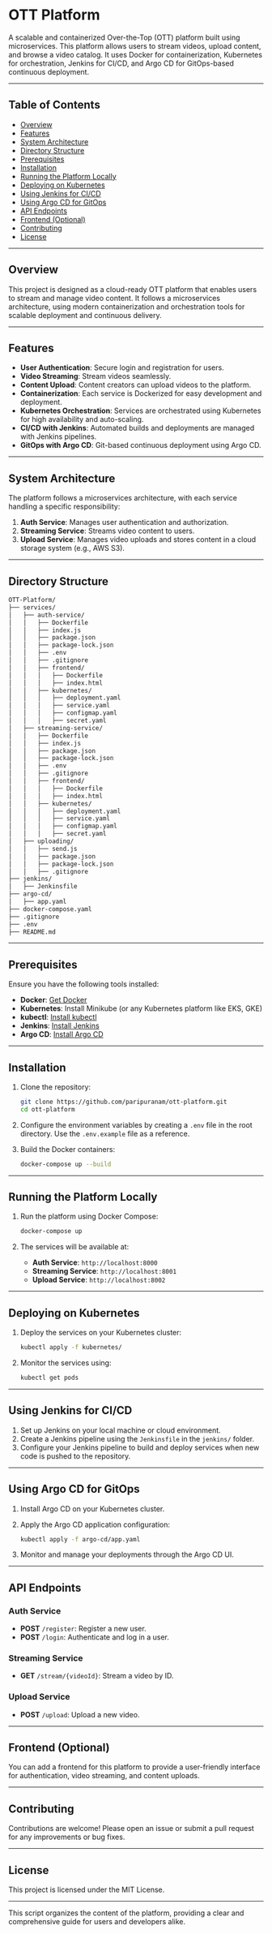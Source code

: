 
# OTT Platform

A scalable and containerized Over-the-Top (OTT) platform built using microservices. This platform allows users to stream videos, upload content, and browse a video catalog. It uses Docker for containerization, Kubernetes for orchestration, Jenkins for CI/CD, and Argo CD for GitOps-based continuous deployment.

---

## Table of Contents

- [Overview](#overview)
- [Features](#features)
- [System Architecture](#system-architecture)
- [Directory Structure](#directory-structure)
- [Prerequisites](#prerequisites)
- [Installation](#installation)
- [Running the Platform Locally](#running-the-platform-locally)
- [Deploying on Kubernetes](#deploying-on-kubernetes)
- [Using Jenkins for CI/CD](#using-jenkins-for-ci-cd)
- [Using Argo CD for GitOps](#using-argo-cd-for-gitops)
- [API Endpoints](#api-endpoints)
- [Frontend (Optional)](#frontend-optional)
- [Contributing](#contributing)
- [License](#license)

---

## Overview

This project is designed as a cloud-ready OTT platform that enables users to stream and manage video content. It follows a microservices architecture, using modern containerization and orchestration tools for scalable deployment and continuous delivery.

---

## Features

- **User Authentication**: Secure login and registration for users.
- **Video Streaming**: Stream videos seamlessly.
- **Content Upload**: Content creators can upload videos to the platform.
- **Containerization**: Each service is Dockerized for easy development and deployment.
- **Kubernetes Orchestration**: Services are orchestrated using Kubernetes for high availability and auto-scaling.
- **CI/CD with Jenkins**: Automated builds and deployments are managed with Jenkins pipelines.
- **GitOps with Argo CD**: Git-based continuous deployment using Argo CD.

---

## System Architecture

The platform follows a microservices architecture, with each service handling a specific responsibility:

1. **Auth Service**: Manages user authentication and authorization.
2. **Streaming Service**: Streams video content to users.
3. **Upload Service**: Manages video uploads and stores content in a cloud storage system (e.g., AWS S3).

---

## Directory Structure

```bash
OTT-Platform/
├── services/
│   ├── auth-service/
│   │   ├── Dockerfile
│   │   ├── index.js
│   │   ├── package.json
│   │   ├── package-lock.json
│   │   ├── .env
│   │   ├── .gitignore
│   │   ├── frontend/
│   │   │   ├── Dockerfile
│   │   │   ├── index.html
│   │   ├── kubernetes/
│   │   │   ├── deployment.yaml
│   │   │   ├── service.yaml
│   │   │   ├── configmap.yaml
│   │   │   ├── secret.yaml
│   ├── streaming-service/
│   │   ├── Dockerfile
│   │   ├── index.js
│   │   ├── package.json
│   │   ├── package-lock.json
│   │   ├── .env
│   │   ├── .gitignore
│   │   ├── frontend/
│   │   │   ├── Dockerfile
│   │   │   ├── index.html
│   │   ├── kubernetes/
│   │   │   ├── deployment.yaml
│   │   │   ├── service.yaml
│   │   │   ├── configmap.yaml
│   │   │   ├── secret.yaml
│   ├── uploading/
│   │   ├── send.js
│   │   ├── package.json
│   │   ├── package-lock.json
│   │   ├── .gitignore
├── jenkins/
│   ├── Jenkinsfile
├── argo-cd/
│   ├── app.yaml
├── docker-compose.yaml
├── .gitignore
├── .env
├── README.md
```

---

## Prerequisites

Ensure you have the following tools installed:

- **Docker**: [Get Docker](https://www.docker.com/)
- **Kubernetes**: Install Minikube (or any Kubernetes platform like EKS, GKE)
- **kubectl**: [Install kubectl](https://kubernetes.io/docs/tasks/tools/)
- **Jenkins**: [Install Jenkins](https://www.jenkins.io/)
- **Argo CD**: [Install Argo CD](https://argo-cd.readthedocs.io/en/stable/getting_started/)

---

## Installation

1. Clone the repository:

   ```bash
   git clone https://github.com/paripuranam/ott-platform.git
   cd ott-platform
   ```

2. Configure the environment variables by creating a `.env` file in the root directory. Use the `.env.example` file as a reference.

3. Build the Docker containers:

   ```bash
   docker-compose up --build
   ```

---

## Running the Platform Locally

1. Run the platform using Docker Compose:

   ```bash
   docker-compose up
   ```

2. The services will be available at:

   - **Auth Service**: `http://localhost:8000`
   - **Streaming Service**: `http://localhost:8001`
   - **Upload Service**: `http://localhost:8002`

---

## Deploying on Kubernetes

1. Deploy the services on your Kubernetes cluster:

   ```bash
   kubectl apply -f kubernetes/
   ```

2. Monitor the services using:

   ```bash
   kubectl get pods
   ```

---

## Using Jenkins for CI/CD

1. Set up Jenkins on your local machine or cloud environment.
2. Create a Jenkins pipeline using the `Jenkinsfile` in the `jenkins/` folder.
3. Configure your Jenkins pipeline to build and deploy services when new code is pushed to the repository.

---

## Using Argo CD for GitOps

1. Install Argo CD on your Kubernetes cluster.
2. Apply the Argo CD application configuration:

   ```bash
   kubectl apply -f argo-cd/app.yaml
   ```

3. Monitor and manage your deployments through the Argo CD UI.

---

## API Endpoints

### Auth Service
- **POST** `/register`: Register a new user.
- **POST** `/login`: Authenticate and log in a user.

### Streaming Service
- **GET** `/stream/{videoId}`: Stream a video by ID.

### Upload Service
- **POST** `/upload`: Upload a new video.

---

## Frontend (Optional)

You can add a frontend for this platform to provide a user-friendly interface for authentication, video streaming, and content uploads.

---

## Contributing

Contributions are welcome! Please open an issue or submit a pull request for any improvements or bug fixes.

---

## License

This project is licensed under the MIT License.

---

This script organizes the content of the platform, providing a clear and comprehensive guide for users and developers alike.